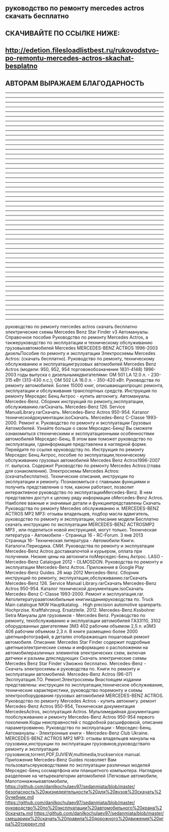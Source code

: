 руководство по ремонту mercedes actros скачать бесплатно
--------------------------------------------------
СКАЧИВАЙТЕ ПО ССЫЛКЕ НИЖЕ:
--------------------------------------------------
http://edetion.filesloadlistbest.ru/rukovodstvo-po-remontu-mercedes-actros-skachat-besplatno
--------------------------------------------------
АВТОРАМ ВЫРАЖАЕМ БЛАГОДАРНОСТЬ
--------------------------------------------------
--------------------------------------------------
--------------------------------------------------
--------------------------------------------------
--------------------------------------------------
--------------------------------------------------
--------------------------------------------------
--------------------------------------------------
--------------------------------------------------
--------------------------------------------------
--------------------------------------------------
--------------------------------------------------
--------------------------------------------------
--------------------------------------------------
--------------------------------------------------
--------------------------------------------------
--------------------------------------------------
--------------------------------------------------
--------------------------------------------------
--------------------------------------------------
--------------------------------------------------
--------------------------------------------------
--------------------------------------------------
--------------------------------------------------
--------------------------------------------------
--------------------------------------------------
--------------------------------------------------
--------------------------------------------------
--------------------------------------------------
--------------------------------------------------
--------------------------------------------------
--------------------------------------------------
--------------------------------------------------
--------------------------------------------------
--------------------------------------------------
--------------------------------------------------
--------------------------------------------------
--------------------------------------------------
--------------------------------------------------
--------------------------------------------------
--------------------------------------------------
--------------------------------------------------
--------------------------------------------------
--------------------------------------------------
--------------------------------------------------
--------------------------------------------------
--------------------------------------------------
--------------------------------------------------
--------------------------------------------------
--------------------------------------------------
руководство по ремонту mercedes actros скачать бесплатно электрические схемы Mercedes Benz Star Finder v3  Автомануалы. Справочное пособие Руководство по ремонту Mercedes Actros, а такжеруководство по эксплуатации и техническому обслуживанию грузовыхавтомобилей Mercedes  MERCEDES-BENZ ACTROS 1996-2003 дизельПособие по ремонту и эксплуатации  Электросхемы Mercedes Actros: (скачать бесплатно). Руководство по ремонту, техническому обслуживанию и эксплуатациигрузовых автомобилей Mercedes Benz Actros (модели: 950, 952, 954 торговоеобозначение 1831-4148) 1996-2003 годы выпуска с дизельнымидвигателями: OM 501 LA 12.0 л. - 230-315 кВт (313-430 л.с.); OM 502 LA 16.0 л. - 350-420 кВт. Руководства по ремонту автомобилей. Более 15000 книг, описывающихпроцес ремонта, эксплуатации и обслуживания транспортных средств. Инструкция по ремонту Мерседес Бенц Актрос - купить автокнигу. Автомануалы. Mercedes-Benz. Сборник инструкций по ремонту,эксплуатации, обслуживанию.rarСкачать. Mercedes-Benz 126. Service ManualLibrary.rarСкачать. Mercedes-Benz Actros 950-954. Каталог техническойдокументации.isoСкачать. Mercedes-Benz C-Classe 1993-2000. Ремонт и. Руководство по ремонту и эксплуатации Грузовых Автомобилей. Узнайте больше о свом Мерседес-Бенц! Вы сможете ознакомиться стехническими и эксплуатационными особенностями автомобилей Мерседес-Бенц. В этом вам поможет руководство по эксплуатации, гдеинформация представлена в наглядной форме. Перейдите по ссылке круководству по. Инструкция по ремонту Мерседес Бенц Актрос, пособие по эксплуатации,техническому обслуживанию грузовых автомобилей Mercedes Benz Actros1996-2007 гг. выпуска. Содержит  Руководство по ремонту Mercedes Actros:(глава для ознакомления). Электросхемы Mercedes Actros: (скачатьбесплатно). Технические описания, инструкции по эксплуатации и ремонту. Познакомиться с главными функциями и получить представление о том, какони работают, позволит интерактивное руководство по эксплуатацииMercedes-Benz. В нем представлен доступ к целому ряду информации оMercedes-Benz Actros. Наиболее важные и значимые детали и функциипредставлены
Скачать Руководства по ремонту Mercedes обслуживанию и. MERCEDES-BENZ ACTROS MP2  MP3: отзывы владельцев, подбор масла вдвигатель, руководство по ремонту и эксплуатации, описание модели Бесплатно скачать инструкцию по эксплуатации MERCEDES-BENZ ACTROSMP2  MP3 , или поделиться новой инструкцией, могут только. Техническая литература - Автомобили - Страница 16 - RC-Forum. 3 янв 2013  Страница 16- Техническая литература - Автомобили Книги. Каталоги.Периодика. СМИ. Руководства по ремонту и эксплуатации Mercedes-Benz Actros доставкапочтой и курьером, оплата при получении. Низкие цены на автокниги поМерседес-Бенц Актрос. LASO - Mercedes-Benz Catalogue 2012 - OLMOSDON. Руководства по ремонту и эксплуатации Mercedes-Benz Actros. Приложения в Google Play  Mercedes-Benz Guides. 26 мар 2012  Mercedes-Benz. Сборник инструкций по ремонту, эксплуатации,обслуживанию.rarСкачать Mercedes-Benz 126. Service Manual Library.rarСкачать Mercedes-Benz Actros 950-954. Каталог технической документации.isoСкачать Mercedes-Benz C-Classe 1993-2000. Ремонт и эксплуатация.rar. Автолитератураавтомобильные книгиизданияруководства по. Truck  Main catalogue NKW  Hauptkatalog. . High precision automotive spareparts. Hochprzise. Kraftfahrzeug. Ersatzteile. 2012. Mercedes-Benz.Kssbohrer  Setra
Мануалы для грузовиков - Mercedes Benz. Руководство по ремонту, техобслуживанию и эксплуатации автомобилей ГАЗ3110, 3102 оборудованных двигателями ЗМЗ 402 рабочим объемом 2,5 л. иЗМЗ 406 рабочим объемом 2,3 л. В книге размещено более 2000 цветныхфотографий, в деталях отображающих пошаговый ремонт автомобиля. Описание: Mercedes Star Finder содержит подробные цветныеэлектрические схемы и информацию о расположении на автомобилеразличных элементов электрических схем, включая датчики и разъмы дляследующих  Скачать электрические схемы Mercedes Benz Star Finder v3можно бесплатно. Mercedes-Benz - Скачать электросхемы и руководства по. Книги по ремонту и эксплуатации автомобилей. Mercedes-Benz Actros (96-07) Эксплуатация.ТО. Ремонт.Электросхемы Внастоящем издании представлены: инструкция по эксплуатации,техническое обслуживание, технические характеристики, руководство поремонту и схемы электрооборудования грузовых автомобилей MERCEDES-BENZ ACTROS. Руководство по ремонту Mercedes Actros - купить автокнигу. ремонт Mercedes-Benz Actros 950-954, Техническая документация MercedesActros, эксплуатация Actros. Мультимедийная документацию пообслуживанию и ремонту Mercedes-Benz Actros 950-954 первого поколения.Коды неисправностей с подробной расшифровкой, описание параметровменю. Руководство по эксплуатации - Мерседес-Бенц. Автомануалы - Электронные книги - Mercedes-Benz Club Ukraine. MERCEDES-BENZ ACTROS MP2  MP3: отзывы владельцев
мануалы на грузовики,инструкции по эксплуатации грузовиков,руководствапо ремонту и эксплуатации грузовиков,torrent,PDF,DJVIEW,multimedia,truckservice manual. Приложение Mercedes-Benz Guides позволяет Вам пользоватьсяруководствами по эксплуатации различных моделей Мерседес-Бенц сосмартфона или планшетного компьютера. Наглядное разделение на четырекатегории автомобилей (Легковые автомобили, Малотоннажныеавтомобили,
https://github.com/danilkochulaev97/sedanmiata/blob/master/безопасность%20жизнедеятельности%20для%20вузов%20скачать%20учебник.md
https://github.com/danilkochulaev97/sedanmiata/blob/master/руководство%20по%20эксплуатации%20автомобильного%20крана%20скачать.md
https://github.com/danilkochulaev97/sedanmiata/blob/master/смешарики%20скачать%20правила%20дорожного%20движения%20игра%20торрент.md